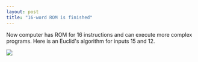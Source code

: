 ```yaml
---
layout: post
title: "16-word ROM is finished"
---
```



Now computer has ROM for 16 instructions and can execute more complex programs.
Here is an Euclid's algorithm for inputs 15 and 12.

[![](https://img.youtube.com/vi/RIoIWR7b1Ps/0.jpg)](https://www.youtube.com/watch?v=RIoIWR7b1Ps)


